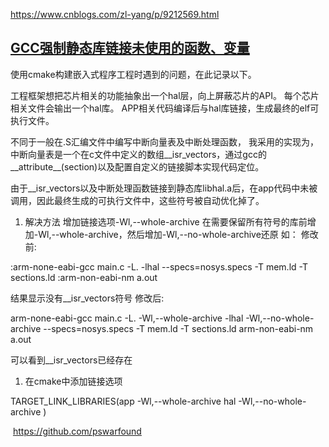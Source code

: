 https://www.cnblogs.com/zl-yang/p/9212569.html

##              [     GCC强制静态库链接未使用的函数、变量      ](https://www.cnblogs.com/zl-yang/p/9212569.html)         

使用cmake构建嵌入式程序工程时遇到的问题，在此记录以下。

工程框架想把芯片相关的功能抽象出一个hal层，向上屏蔽芯片的API。
 每个芯片相关文件会输出一个hal库。
 APP相关代码编译后与hal库链接，生成最终的elf可执行文件。

不同于一般在.S汇编文件中编写中断向量表及中断处理函数，
 我采用的实现为，中断向量表是一个在c文件中定义的数组__isr_vectors，通过gcc的__attribute__(section)以及配置自定义的链接脚本实现代码定位。

由于__isr_vectors以及中断处理函数链接到静态库libhal.a后，在app代码中未被调用，因此最终生成的可执行文件中，这些符号被自动优化掉了。

1. 解决方法
    增加链接选项-Wl,--whole-archive
    在需要保留所有符号的库前增加-Wl,--whole-archive，然后增加-Wl,--no-whole-archive还原
    如：
    修改前:

:arm-none-eabi-gcc main.c -L. -lhal --specs=nosys.specs  -T mem.ld -T sections.ld
 :arm-non-eabi-nm a.out

结果显示没有__isr_vectors符号
 修改后:

arm-none-eabi-gcc main.c -L. -Wl,--whole-archive -lhal -Wl,--no-whole-archive --specs=nosys.specs -T mem.ld -T sections.ld
 arm-non-eabi-nm a.out

可以看到__isr_vectors已经存在

1. 在cmake中添加链接选项

TARGET_LINK_LIBRARIES(app
 -Wl,--whole-archive
 hal
 -Wl,--no-whole-archive
 )

​    https://github.com/pswarfound
